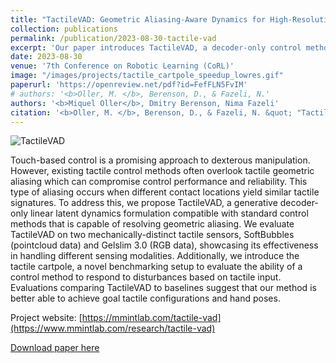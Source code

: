 ```yaml
---
title: "TactileVAD: Geometric Aliasing-Aware Dynamics for High-Resolution Tactile Control"
collection: publications
permalink: /publication/2023-08-30-tactile-vad
excerpt: 'Our paper introduces TactileVAD, a decoder-only control method that resolves tactile geometric aliasing, improving performance and reliability in touch-based manipulation across various tactile sensors.'
date: 2023-08-30
venue: '7th Conference on Robotic Learning (CoRL)'
image: "/images/projects/tactile_cartpole_speedup_lowres.gif"
paperurl: 'https://openreview.net/pdf?id=FefFLN5FvIM'
# authors: '<b>Oller, M. </b>, Berenson, D., & Fazeli, N.'
authors: '<b>Miquel Oller</b>, Dmitry Berenson, Nima Fazeli'
citation: '<b>Oller, M. </b>, Berenson, D., & Fazeli, N. &quot; "TactileVAD: Geometric Aliasing-Aware Dynamics for High-Resolution Tactile Control". &quot; <i>CoRL 2023</i>.'
---
```


![TactileVAD](/images/projects/tactile_cartpole_speedup_lowres.gif)

Touch-based control is a promising approach to dexterous manipulation. However, existing tactile control methods often overlook tactile geometric aliasing which can compromise control performance and reliability. This type of aliasing occurs when different contact locations yield similar tactile signatures. To address this, we propose TactileVAD, a generative decoder-only linear latent dynamics formulation compatible with standard control methods that is capable of resolving geometric aliasing. We evaluate TactileVAD on two mechanically-distinct tactile sensors, SoftBubbles (pointcloud data) and Gelslim 3.0 (RGB data), showcasing its effectiveness in handling different sensing modalities. Additionally, we introduce the tactile cartpole, a novel benchmarking setup to evaluate the ability of a control method to respond to disturbances based on tactile input. Evaluations comparing TactileVAD to baselines suggest that our method is better able to achieve goal tactile configurations and hand poses.

Project website: [https://mmintlab.com/tactile-vad](https://www.mmintlab.com/research/tactile-vad)


[Download paper here](https://openreview.net/pdf?id=FefFLN5FvIM)

<!-- Recommended citation: Your Name, You. (2015). "Paper Title Number 3." <i>Journal 1</i>. 1(3). -->